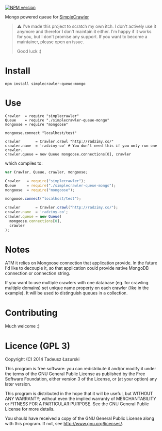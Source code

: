 [![NPM version](https://badge.fury.io/js/simplecrawler-queue-mongo.svg)](https://www.npmjs.org/package/simplecrawler-queue-mongo)

Mongo powered queue for [SimpleCrawler](https://github.com/cgiffard/node-simplecrawler/)

> :warning:  I've made this project to scratch my own itch. I don't actively use it anymore and therefor I don't maintain it either. I'm happy if it works for you, but I don't promise any support. If you want to become a maintainer, please open an issue. 
> 
> Good luck :)

# Install

```shell
npm install simplecrawler-queue-mongo
```

# Use

```coffee-script
Crawler  = require "simplecrawler"
Queue    = require "./simplecrawler-queue-mongo"
mongoose = require "mongoose"

mongoose.connect "localhost/test"

crawler       = Crawler.crawl "http://radzimy.co/"
crawler.name  = 'radzimy-co' # You don't need this if you only run one crawler.
crawler.queue = new Queue mongoose.connections[0], crawler
```
which compiles to:

```javascript
var Crawler, Queue, crawler, mongoose;

Crawler   = require("simplecrawler");
Queue     = require("./simplecrawler-queue-mongo");
mongoose  = require("mongoose");

mongoose.connect("localhost/test");

crawler       = Crawler.crawl("http://radzimy.co/");
crawler.name  = 'radzimy-co';
crawler.queue = new Queue(
  mongoose.connections[0],
  crawler
);

```

# Notes

ATM it relies on Mongoose connection that application provide. In the future I'd like to decouple it, so that application could provide native MongoDB connection or connection string.

If you want to use multiple crawlers with one database (eg. for crawling multiple domains) set unique name property on each crawler (like in the example). It will be used to distinguish queues in a collection.

# Contributing

Much welcome :)

# Licence (GPL 3)

Copyright (C) 2014  Tadeusz Łazurski

This program is free software: you can redistribute it and/or modify it under the terms of the GNU General Public License as published by the Free Software Foundation, either version 3 of the License, or (at your option) any later version.

This program is distributed in the hope that it will be useful, but WITHOUT ANY WARRANTY; without even the implied warranty of MERCHANTABILITY or FITNESS FOR A PARTICULAR PURPOSE.  See the GNU General Public License for more details.

You should have received a copy of the GNU General Public License along with this program.  If not, see <http://www.gnu.org/licenses/>.
